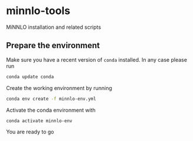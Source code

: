 # minnlo-tools

MiNNLO installation and related scripts

## Prepare the environment

Make sure you have a recent version of `conda` installed. In any case please run

```bash
conda update conda
```

Create the working environment by running

```bash
conda env create -f minnlo-env.yml
```

Activate the conda environment with

```bash
conda activate minnlo-env
```

You are ready to go
